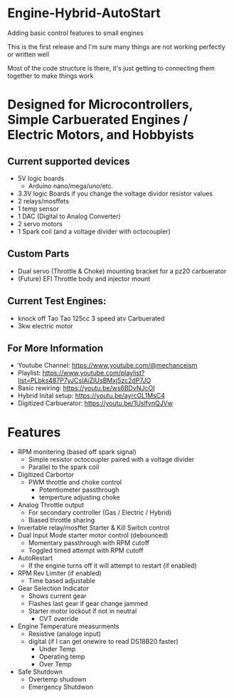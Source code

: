 # Engine-Hybrid-AutoStart
Adding basic control features to small engines

This is the first release and I'm sure many things are not working perfectly or written well

Most of the code structure is there, it's just getting to connecting them together to make things work

# Designed for Microcontrollers, Simple Carbuerated Engines / Electric Motors, and Hobbyists
## Current supported devices
 - 5V logic boards
   - Arduino nano/mega/uno/etc.
 - 3.3V logic Boards if you change the voltage dividor resistor values
 - 2 relays/mosffets
 - 1 temp sensor
 - 1 DAC (Digital to Analog Converter)
 - 2 servo motors
 - 1 Spark coil (and a voltage divider with octocoupler)

## Custom Parts
 - Dual servo (Throttle & Choke) mounting bracket for a pz20 carbuerator
 - (Future) EFI Throttle body and injector mount

## Current Test Engines: 
 - knock off Tao Tao 125cc 3 speed atv Carbuerated
 - 3kw electric motor

## For More Information
 - Youtube Channel: https://www.youtube.com/@mechanceism
 - Playlist: https://www.youtube.com/playlist?list=PLbks487P7yJCsIAiZIUsBMxj5zc2dP7JO
 - Basic rewiring: https://youtu.be/ws6BDvNJcOI
 - Hybrid Inital setup: https://youtu.be/ayrcGL1MsC4
 - Digitized Carbuerator: https://youtu.be/1UslfvnQJVw

# Features
 - RPM monitering (based off spark signal)
   - Simple resistor octocoupler paired with a voltage divider
   - Parallel to the spark coil
 - Digitized Carbortor
   - PWM throttle and choke control
     - Potentiometer passthrough
     - temperture adjusting choke
 - Analog Throttle output
   -  For secondary controller (Gas / Electric / Hybrid)
   -  Biased throttle sharing 
 - Invertable relay/mosffet Starter & Kill Switch control
 - Dual Input Mode starter motor control (debounced)
   - Momentary passthrough with RPM cutoff
   - Toggled timed attempt with RPM cutoff
 - AutoRestart
   - If the engine turns off it will attempt to restart (if enabled)
 - RPM Rev Limiter (if enabled)
   - Time based adjustable
 - Gear Selection Indicator
   - Shows current gear
   - Flashes last gear if gear change jammed
   - Starter motor lockout if not in neutral
     - CVT override
 - Engine Temperature measurments
   - Resistive (analoge input)
   - digital (if I can get onewire to read DS18B20 faster)
     - Under Temp
     - Operating temp
     - Over Temp
 - Safe Shutdown
   - Overtemp shudown
   - Emergency Shutdwon
